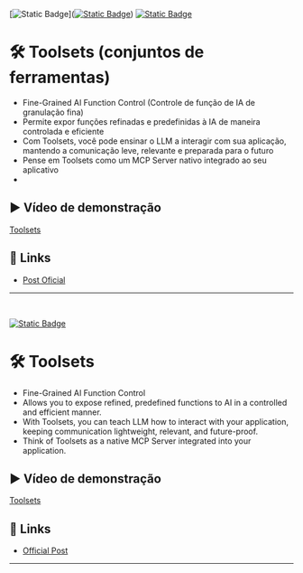 [![Static Badge](https://img.shields.io/badge/Portugu%C3%AAs-(ptBR)-green)]([![Static Badge](https://img.shields.io/badge/Portugu%C3%AAs-(ptBR)-green)](https://github.com/Code4Delphi/ia-na-pratica/tree/master/Samples/TTS_STT_Map#%EF%B8%8F-mapas-controlados-por-voz-tts--stt))
[![Static Badge](https://img.shields.io/badge/English-(en)-red)](https://github.com/Code4Delphi/ia-na-pratica/tree/master/Samples/Toolsets#%EF%B8%8F-toolsets)

# 🛠️ Toolsets (conjuntos de ferramentas)
- Fine-Grained AI Function Control (Controle de função de IA de granulação fina)
- Permite expor funções refinadas e predefinidas à IA de maneira controlada e eficiente
- Com Toolsets, você pode ensinar o LLM a interagir com sua aplicação, mantendo a comunicação leve, relevante e preparada para o futuro
- Pense em Toolsets como um MCP Server nativo integrado ao seu aplicativo
- 

## ▶️ Vídeo de demonstração
[Toolsets](https://www.youtube.com/watch?v=Ywd3OzgETyw&list=PLLHSz4dOnnN237tIxJI10E5cy1dgXJxgP)

## 🔗 Links
- [Post Oficial](https://www.tmssoftware.com/site/blog.asp?post=2382)

---

<br/>

[![Static Badge](https://img.shields.io/badge/English-(en)-red)](https://github.com/Code4Delphi/ia-na-pratica/tree/master/Samples/Toolsets#%EF%B8%8F-toolsets)
# 🛠️ Toolsets
- Fine-Grained AI Function Control
- Allows you to expose refined, predefined functions to AI in a controlled and efficient manner.
- With Toolsets, you can teach LLM how to interact with your application, keeping communication lightweight, relevant, and future-proof.
- Think of Toolsets as a native MCP Server integrated into your application.

## ▶️ Vídeo de demonstração
[Toolsets](https://www.youtube.com/watch?v=Ywd3OzgETyw&list=PLLHSz4dOnnN237tIxJI10E5cy1dgXJxgP)

## 🔗 Links
- [Official Post](https://www.tmssoftware.com/site/blog.asp?post=2382)

---
